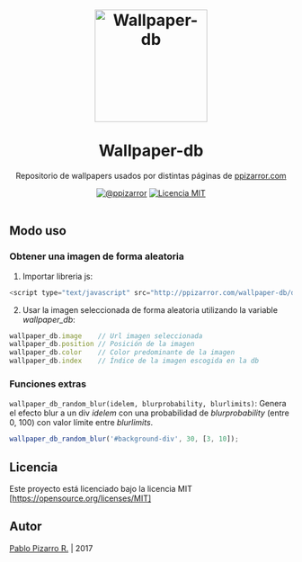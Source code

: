 <h1 align="center">
  <a href="http://ppizarror.com/wallpaper-db/" title="Wallpaper-db">
    <img alt="Wallpaper-db" src="http://ppizarror.com/icon.png" width="200px" height="200px" />
  </a>
  <br /><br />
  Wallpaper-db</h1>
<p align="center">Repositorio de wallpapers usados por distintas páginas de <a href='http://ppizarror.com'>ppizarror.com</a></p>
<div align="center"><a href="http://ppizarror.com"><img alt="@ppizarror" src="http://ppizarror.com/badges/autor.svg" /></a>
<a href="https://opensource.org/licenses/MIT/"><img alt="Licencia MIT" src="http://ppizarror.com/badges/licenciamit.svg" /></a>
</div><br />

## Modo uso

### Obtener una imagen de forma aleatoria
1. Importar libreria js:

```javascript
<script type="text/javascript" src="http://ppizarror.com/wallpaper-db/db.min.js"></script>
```

2. Usar la imagen seleccionada de forma aleatoria utilizando la variable *wallpaper_db*:

```javascript
wallpaper_db.image    // Url imagen seleccionada
wallpaper_db.position // Posición de la imagen
wallpaper_db.color    // Color predominante de la imagen
wallpaper_db.index    // Índice de la imagen escogida en la db
```

### Funciones extras
```wallpaper_db_random_blur(idelem, blurprobability, blurlimits)```: Genera el efecto blur a un div *idelem* con una probabilidad de *blurprobability* (entre 0, 100) con valor límite entre *blurlimits*.
```javascript
wallpaper_db_random_blur('#background-div', 30, [3, 10]);
```

## Licencia
Este proyecto está licenciado bajo la licencia MIT [https://opensource.org/licenses/MIT]

## Autor
<a href="http://ppizarror.com" title="ppizarror">Pablo Pizarro R.</a> | 2017
